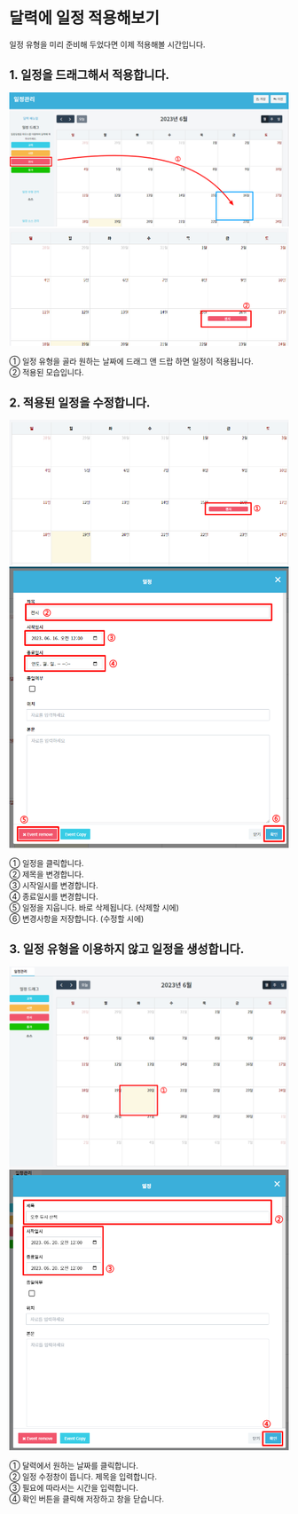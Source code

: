 # 달력에 일정 적용해보기
일정 유형을 미리 준비해 두었다면 이제 적용해볼 시간입니다.

## 1. 일정을 드래그해서 적용합니다.

![일정을 드래그해서 적용합니다](/media/image144.png)
![적용된 모습](/media/image145.png)

①	일정 유형을 골라 원하는 날짜에 드래그 앤 드랍 하면 일정이 적용됩니다.<br>
②	적용된 모습입니다.

## 2. 적용된 일정을 수정합니다.

![수정할 일정 클릭](/media/image146.png)
![수정할 정보를 입력합니다.](/media/image147.png)

①	일정을 클릭합니다.<br>
②	제목을 변경합니다.<br>
③	시작일시를 변경합니다.<br>
④	종료일시를 변경합니다.<br>
⑤	일정을 지웁니다. 바로 삭제됩니다. (삭제할 시에)<br>
⑥	변경사항을 저장합니다. (수정할 시에)

## 3. 일정 유형을 이용하지 않고 일정을 생성합니다.

![원하는 날짜 클릭](/media/image148.png)
![정보 채워넣기](/media/image149.png)

①	달력에서 원하는 날짜를 클릭합니다.<br>
②	일정 수정창이 뜹니다. 제목을 입력합니다.<br>
③	필요에 따라서는 시간을 입력합니다.<br>
④	확인 버튼을 클릭해 저장하고 창을 닫습니다.
